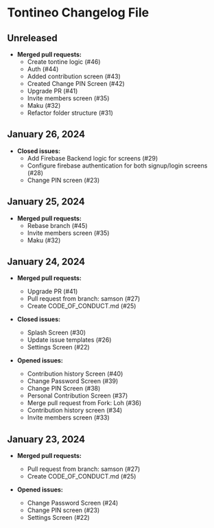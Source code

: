 # Tontineo Changelog File

## Unreleased

* **Merged pull requests:**
    - Create tontine logic (#46)
    - Auth (#44)
    - Added contribution screen (#43)
    - Created Change PIN Screen (#42)
    - Upgrade PR (#41)
    - Invite members screen (#35)
    - Maku (#32)
    - Refactor folder structure (#31)

## January 26, 2024

* **Closed issues:**
    - Add Firebase Backend logic for screens (#29)
    - Configure firebase authentication for both signup/login screens (#28)
    - Change PIN screen (#23)

## January 25, 2024

* **Merged pull requests:**
    - Rebase branch (#45)
    - Invite members screen (#35)
    - Maku (#32)

## January 24, 2024

* **Merged pull requests:**
    - Upgrade PR (#41)
    - Pull request from branch: samson (#27)
    - Create CODE_OF_CONDUCT.md (#25)

* **Closed issues:**
    - Splash Screen (#30)
    - Update issue templates (#26)
    - Settings Screen (#22)

* **Opened issues:**
    - Contribution history Screen (#40)
    - Change Password Screen (#39)
    - Change PIN Screen (#38)
    - Personal Contribution Screen (#37)
    - Merge pull request from Fork: Loh (#36)
    - Contribution history screen (#34)
    - Invite members screen (#33)

## January 23, 2024

* **Merged pull requests:**
    - Pull request from branch: samson (#27)
    - Create CODE_OF_CONDUCT.md (#25)

* **Opened issues:**
    - Change Password Screen (#24)
    - Change PIN screen (#23)
    - Settings Screen (#22)
